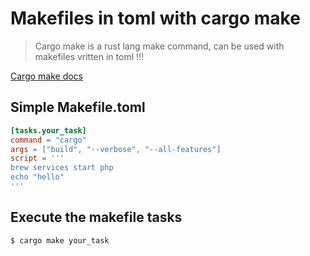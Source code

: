 # Makefiles in toml with cargo make

> Cargo make is a rust lang make command, can be used with makefiles vritten in toml !!!

[Cargo make docs](https://sagiegurari.github.io/cargo-make/)

## Simple Makefile.toml

```toml
[tasks.your_task]
command = "cargo"
args = ["build", "--verbose", "--all-features"]
script = '''
brew services start php
echo "hello"
'''
```

## Execute the makefile tasks

```
$ cargo make your_task
```
